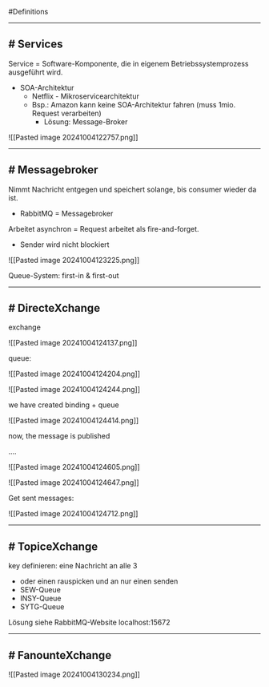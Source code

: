 #Definitions 

---
## # Services

Service = Software-Komponente, die in eigenem Betriebssystemprozess ausgeführt wird.

- SOA-Architektur
	- Netflix - Mikroservicearchitektur
	- Bsp.: Amazon kann keine SOA-Architektur fahren (muss 1mio. Request verarbeiten)
		- Lösung: Message-Broker

![[Pasted image 20241004122757.png]]

---
## # Messagebroker

Nimmt Nachricht entgegen und speichert solange, bis consumer wieder da ist.
- RabbitMQ = Messagebroker

Arbeitet asynchron = Request arbeitet als fire-and-forget.
- Sender wird nicht blockiert

![[Pasted image 20241004123225.png]]

Queue-System: first-in & first-out

---
## # DirecteXchange

exchange

![[Pasted image 20241004124137.png]]

queue:

![[Pasted image 20241004124204.png]]

![[Pasted image 20241004124244.png]]

we have created binding + queue

![[Pasted image 20241004124414.png]]

now, the message is published

....

![[Pasted image 20241004124605.png]]

![[Pasted image 20241004124647.png]]

Get sent messages:

![[Pasted image 20241004124712.png]]

---
## # TopiceXchange

key definieren: eine Nachricht an alle 3
- oder einen rauspicken und an nur einen senden
- SEW-Queue
- INSY-Queue
- SYTG-Queue

Lösung siehe RabbitMQ-Website localhost:15672

---
## # FanounteXchange

![[Pasted image 20241004130234.png]]

